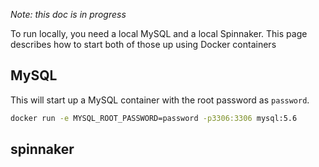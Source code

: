 *Note: this doc is in progress*

To run locally, you need a local MySQL and a local Spinnaker. This page
describes how to start both of those up using Docker containers

## MySQL

This will start up a MySQL container with the root password as `password`.

```bash
docker run -e MYSQL_ROOT_PASSWORD=password -p3306:3306 mysql:5.6
```
## spinnaker
